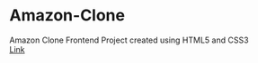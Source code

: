 # Amazon-Clone  
Amazon Clone Frontend Project created using HTML5 and CSS3   
[Link](https://amazon-clone-by-anushka.netlify.app/)  
